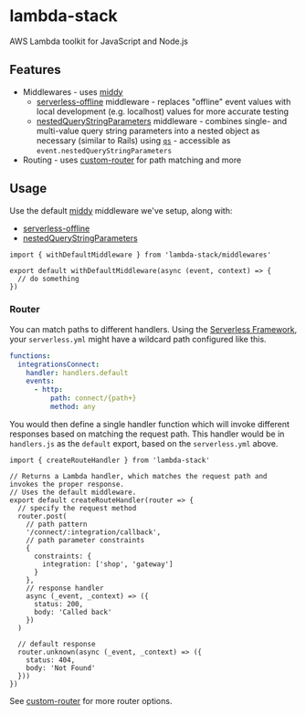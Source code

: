 # lambda-stack

AWS Lambda toolkit for JavaScript and Node.js

## Features

* Middlewares - uses [middy](https://middy.js.org)
  * [serverless-offline](./src/middlewares/serverless-offline.js) middleware - replaces "offline" event values with local development (e.g. localhost) values for more accurate testing
  * [nestedQueryStringParameters](./src/middlewares/nestedQueryStringParameters.js) middleware - combines single- and multi-value query string parameters into a nested object as necessary (similar to Rails) using [`qs`](https://github.com/ljharb/qs) - accessible as `event.nestedQueryStringParameters`
* Routing - uses [custom-router](https://github.com/joelvh/custom-router) for path matching and more

## Usage

Use the default [middy](https://middy.js.org) middleware we've setup, along with:

* [serverless-offline](./src/middlewares/serverless-offline.js)
* [nestedQueryStringParameters](./src/middlewares/nestedQueryStringParameters.js)

```es6
import { withDefaultMiddleware } from 'lambda-stack/middlewares'

export default withDefaultMiddleware(async (event, context) => {
  // do something
})
```

### Router

You can match paths to different handlers. Using the [Serverless Framework](https://serverless.com), your `serverless.yml` might have a wildcard path configured like this.

```yaml
functions:
  integrationsConnect:
    handler: handlers.default
    events:
      - http:
          path: connect/{path+}
          method: any
```

You would then define a single handler function which will invoke different responses based on matching the request path. This handler would be in `handlers.js` as the `default` export, based on the `serverless.yml` above.

```es6
import { createRouteHandler } from 'lambda-stack'

// Returns a Lambda handler, which matches the request path and invokes the proper response.
// Uses the default middleware.
export default createRouteHandler(router => {
  // specify the request method
  router.post(
    // path pattern
    '/connect/:integration/callback',
    // path parameter constraints
    {
      constraints: {
        integration: ['shop', 'gateway']
      }
    },
    // response handler
    async (_event, _context) => ({
      status: 200,
      body: 'Called back'
    })
  )

  // default response
  router.unknown(async (_event, _context) => ({
    status: 404,
    body: 'Not Found'
  }))
})
```

See [custom-router](https://github.com/joelvh/custom-router) for more router options.
